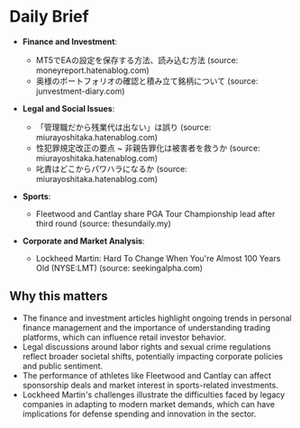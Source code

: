 # Daily Brief
- **Finance and Investment**: 
  - MT5でEAの設定を保存する方法、読み込む方法 (source: moneyreport.hatenablog.com)
  - 奥様のポートフォリオの確認と積み立て銘柄について (source: junvestment-diary.com)
  
- **Legal and Social Issues**: 
  - 「管理職だから残業代は出ない」は誤り (source: miurayoshitaka.hatenablog.com)
  - 性犯罪規定改正の要点 ~ 非親告罪化は被害者を救うか (source: miurayoshitaka.hatenablog.com)
  - 叱責はどこからパワハラになるか (source: miurayoshitaka.hatenablog.com)

- **Sports**: 
  - Fleetwood and Cantlay share PGA Tour Championship lead after third round (source: thesundaily.my)
  
- **Corporate and Market Analysis**: 
  - Lockheed Martin: Hard To Change When You're Almost 100 Years Old (NYSE:LMT) (source: seekingalpha.com)

## Why this matters
- The finance and investment articles highlight ongoing trends in personal finance management and the importance of understanding trading platforms, which can influence retail investor behavior.
- Legal discussions around labor rights and sexual crime regulations reflect broader societal shifts, potentially impacting corporate policies and public sentiment.
- The performance of athletes like Fleetwood and Cantlay can affect sponsorship deals and market interest in sports-related investments.
- Lockheed Martin's challenges illustrate the difficulties faced by legacy companies in adapting to modern market demands, which can have implications for defense spending and innovation in the sector.
